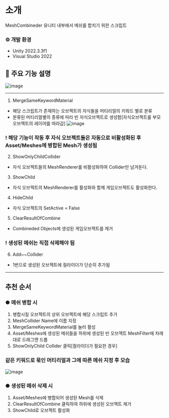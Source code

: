 # 소개
MeshCombineder
유니티 내부에서 메쉬를 합치기 위한 스크립트

### ⚙️ 개발 환경
- Unity 2022.3.3f1
- Visual Studio 2022

## 📌 주요 기능 설명
![image](https://github.com/ImKrap/MeshCombineder/assets/157236702/52d87224-3244-45e0-ae7f-96cb5186bf03)

---

1. MergeSameKeywordMaterial
- 해당 스크립트가 존재하는 오브젝트의 자식들을 머티리얼의 키워드 별로 분류
- 분류된 머티리얼별의 종류에 따라 빈 자식오브젝트로 생성함[자식오브젝트를 부모오브젝트의 레이어를 따라감]
  ![image](https://github.com/ImKrap/MeshCombineder/assets/157236702/0280d706-2400-458e-b8d4-86c6fdf9fb59)
### ! 해당 기능이 작동 후 자식 오브젝트들은 자동으로 비활성화된 후 Asset/Meshes에 병합된 Mesh가 생성됨

2. ShowOnlyChildCollider
- 자식 오브젝트들의 MeshRenderer를 비활성화하여 Collider만 남겨둔다.

3. ShowChild
- 자식 오브젝트의 MeshRenderer를 활성화와 함께 게임오브젝트도 활성화한다.

4. HideChild
- 자식 오브젝트의 SetActive = False

5. ClearResultOfCombine
- Combineded Objects에 생성된 게임오브젝트를 제거
### ! 생성된 메쉬는 직접 삭제해야 됨

6. Add~~Collider
- 1번으로 생성된 오브젝트에 컬라이더가 단순히 추가됨

---

## 추천 순서

### ● 메쉬 병합 시
1. 병합시킬 오브젝트의 상위 오브젝트에 해당 스크립트 추가
2. MeshCollider Name에 이름 지정
3. MergeSameKeywordMaterial를 눌러 활성
4. Asset/Meshes에 생성된 메쉬들을 하위에 생성된 빈 오브젝트 MeshFilter에 차례대로 드래그앤 드롭
5. ShowOnlyChild Collider 클릭[컬라이더가 필요한 경우]
### 같은 키워드로 묶인 머티리얼과 그에 따른 메쉬 지정 후 모습
![image](https://github.com/ImKrap/MeshCombineder/assets/157236702/75a0ab17-0aad-47a6-8d60-68f26e9a1fc2)



### ● 생성된 메쉬 삭제 시
1. Asset/Meshes에 병합되어 생성된 Mesh를 삭제
2. ClearResultOfCombine 클릭하여 하위에 생성된 오브젝트 제거
3. ShowChild로 오브젝트 활성화
